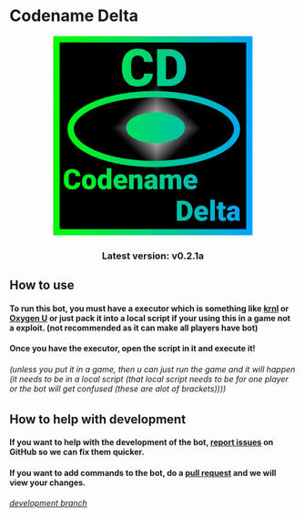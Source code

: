 # Codename Delta

<p align="center"><img src="Icon.png" alt="a icon" width=350px height=350px></p>
<h3 align="center">Latest version: v0.2.1a</h3>

## How to use

#### To run this bot, you must have a executor which is something like <a href="https://krnl.ca">krnl</a> or <a href="https://oxygenu.xyz">Oxygen U</a> or just pack it into a local script if your using this in a game not a exploit. (not recommended as it can make all players have bot)

#### Once you have the executor, open the script in it and execute it!

###### (unless you put it in a game, then u can just run the game and it will happen (it needs to be in a local script (that local script needs to be for one player or the bot will get confused (these are alot of brackets))))

## How to help with development

#### If you want to help with the development of the bot, <a href="https://github.com/jwklong/Codename-Delta/issues">report issues</a> on GitHub so we can fix them quicker.

#### If you want to add commands to the bot, do a <a href="https://github.com/jwklong/Codename-Delta/pulls">pull request</a> and we will view your changes.

###### <a href="https://github.com/jwklong/Codename-Delta/tree/v0.2.x-dev">development branch</a>
